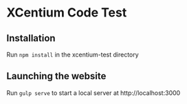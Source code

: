 # XCentium Code Test

## Installation
Run `npm install` in the xcentium-test directory

## Launching the website
Run `gulp serve` to start a local server at http://localhost:3000
